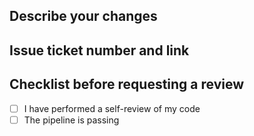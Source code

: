 ## Describe your changes

## Issue ticket number and link

## Checklist before requesting a review
- [ ] I have performed a self-review of my code
- [ ] The pipeline is passing
